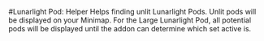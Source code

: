 #Lunarlight Pod: Helper
Helps finding unlit Lunarlight Pods.
Unlit pods will be displayed on your Minimap.
For the Large Lunarlight Pod, all potential pods will be displayed until the addon can determine which set active is.
